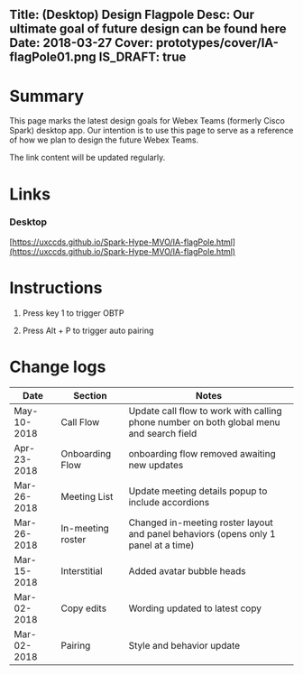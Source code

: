 Title: (Desktop) Design Flagpole
Desc: Our ultimate goal of future design can be found here
Date: 2018-03-27
Cover: prototypes/cover/IA-flagPole01.png
IS_DRAFT: true
---

# Summary

This page marks the latest design goals for Webex Teams (formerly Cisco Spark) desktop app. Our intention is to use this page to serve as a reference of how we plan to design the future Webex Teams.

The link content will be updated regularly.

# Links


### Desktop 

[https://uxccds.github.io/Spark-Hype-MVO/IA-flagPole.html](https://uxccds.github.io/Spark-Hype-MVO/IA-flagPole.html)


# Instructions

1) Press key 1 to trigger OBTP

2) Press Alt + P to trigger auto pairing

# Change logs
Date | Section | Notes
--- | --- | ---
May-10-2018 | Call Flow | Update call flow to work with calling phone number on both global menu and search field
Apr-23-2018 | Onboarding Flow | onboarding flow removed awaiting new updates
Mar-26-2018 | Meeting List | Update meeting details popup to include accordions
Mar-26-2018 | In-meeting roster| Changed in-meeting roster layout and panel behaviors (opens only 1 panel at a time)
Mar-15-2018 | Interstitial | Added avatar bubble heads
Mar-02-2018 | Copy edits | Wording updated to latest copy
Mar-02-2018 | Pairing | Style and behavior update



